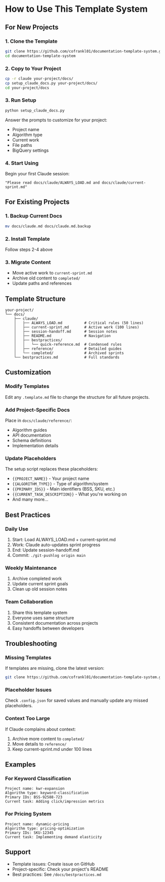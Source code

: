# How to Use This Template System

## For New Projects

### 1. Clone the Template
```bash
git clone https://github.com/cofrankl01/documentation-template-system.git
cd documentation-template-system
```

### 2. Copy to Your Project
```bash
cp -r claude your-project/docs/
cp setup_claude_docs.py your-project/docs/
cd your-project/docs
```

### 3. Run Setup
```bash
python setup_claude_docs.py
```

Answer the prompts to customize for your project:
- Project name
- Algorithm type
- Current work
- File paths
- BigQuery settings

### 4. Start Using
Begin your first Claude session:
```
"Please read docs/claude/ALWAYS_LOAD.md and docs/claude/current-sprint.md"
```

## For Existing Projects

### 1. Backup Current Docs
```bash
mv docs/claude.md docs/claude.md.backup
```

### 2. Install Template
Follow steps 2-4 above

### 3. Migrate Content
- Move active work to `current-sprint.md`
- Archive old content to `completed/`
- Update paths and references

## Template Structure

```
your-project/
└── docs/
    ├── claude/
    │   ├── ALWAYS_LOAD.md          # Critical rules (50 lines)
    │   ├── current-sprint.md       # Active work (100 lines)
    │   ├── session-handoff.md      # Session notes
    │   ├── README.md               # Navigation
    │   ├── bestpractices/
    │   │   └── quick-reference.md  # Condensed rules
    │   ├── reference/              # Detailed guides
    │   └── completed/              # Archived sprints
    └── bestpractices.md            # Full standards
```

## Customization

### Modify Templates
Edit any `.template.md` file to change the structure for all future projects.

### Add Project-Specific Docs
Place in `docs/claude/reference/`:
- Algorithm guides
- API documentation
- Schema definitions
- Implementation details

### Update Placeholders
The setup script replaces these placeholders:
- `{{PROJECT_NAME}}` - Your project name
- `{{ALGORITHM_TYPE}}` - Type of algorithm/system
- `{{PRIMARY_IDS}}` - Main identifiers (BSS, SKU, etc.)
- `{{CURRENT_TASK_DESCRIPTION}}` - What you're working on
- And many more...

## Best Practices

### Daily Use
1. Start: Load ALWAYS_LOAD.md + current-sprint.md
2. Work: Claude auto-updates sprint progress
3. End: Update session-handoff.md
4. Commit: `./git-pushlog origin main`

### Weekly Maintenance
1. Archive completed work
2. Update current sprint goals
3. Clean up old session notes

### Team Collaboration
1. Share this template system
2. Everyone uses same structure
3. Consistent documentation across projects
4. Easy handoffs between developers

## Troubleshooting

### Missing Templates
If templates are missing, clone the latest version:
```bash
git clone https://github.com/cofrankl01/documentation-template-system.git
```

### Placeholder Issues
Check `.config.json` for saved values and manually update any missed placeholders.

### Context Too Large
If Claude complains about context:
1. Archive more content to `completed/`
2. Move details to `reference/`
3. Keep current-sprint.md under 100 lines

## Examples

### For Keyword Classification
```
Project name: kwr-expansion
Algorithm type: keyword-classification
Primary IDs: BSS-92588-723
Current task: Adding click/impression metrics
```

### For Pricing System
```
Project name: dynamic-pricing
Algorithm type: pricing-optimization
Primary IDs: SKU-12345
Current task: Implementing demand elasticity
```

## Support

- Template issues: Create issue on GitHub
- Project-specific: Check your project's README
- Best practices: See `/docs/bestpractices.md`
